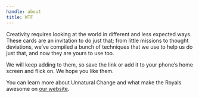 ```yaml
---
handle: about
title: WTF
---
```


Creativity requires looking at the world in different and less expected ways. These cards are an invitation to do just that; from little missions to thought deviations, we’ve compiled a bunch of techniques that we use to help us do just that, and now they are yours to use too.

We will keep adding to them, so save the link or add it to your phone’s home screen and flick on. We hope you like them.

You can learn more about Unnatural Change and what make the Royals awesome on [our website](https://theroyals.com.au).
